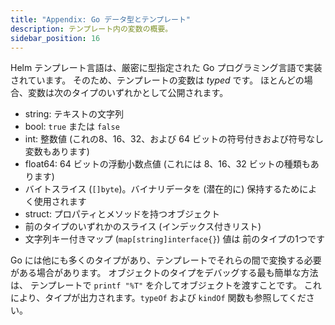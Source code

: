 ```yaml
---
title: "Appendix: Go データ型とテンプレート"
description: テンプレート内の変数の概要。
sidebar_position: 16
---
```


Helm テンプレート言語は、厳密に型指定された Go プログラミング言語で実装されています。
そのため、テンプレートの変数は _typed_ です。
ほとんどの場合、変数は次のタイプのいずれかとして公開されます。

- string: テキストの文字列
- bool: `true` または `false`
- int: 整数値
  (これの8、16、32、および 64 ビットの符号付きおよび符号なし変数もあります)
- float64: 64 ビットの浮動小数点値
  (これには 8、16、32 ビットの種類もあります)
- バイトスライス (`[]byte`)。バイナリデータを (潜在的に) 保持するためによく使用されます
- struct: プロパティとメソッドを持つオブジェクト
- 前のタイプのいずれかのスライス (インデックス付きリスト)
- 文字列キー付きマップ (`map[string]interface{}`) 値は
  前のタイプの1つです

Go には他にも多くのタイプがあり、テンプレートでそれらの間で変換する必要がある場合があります。
オブジェクトのタイプをデバッグする最も簡単な方法は、
テンプレートで `printf "%T"` を介してオブジェクトを渡すことです。
これにより、タイプが出力されます。`typeOf` および `kindOf` 関数も参照してください。
